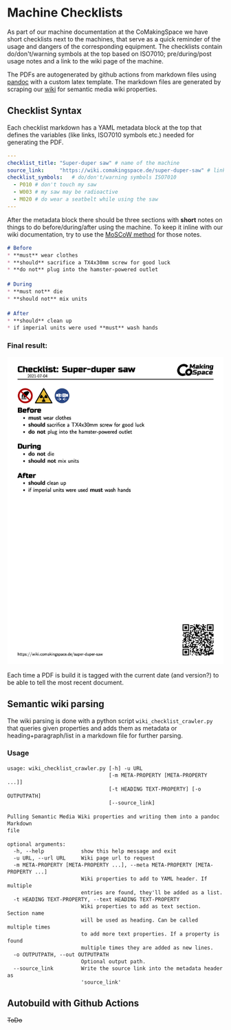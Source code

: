 # Machine Checklists
As part of our machine documentation at the CoMakingSpace we have short checklists next to the machines, that serve as a quick reminder of the usage and dangers of the corresponding equipment. 
The checklists contain do/don't/warning symbols at the top based on ISO7010; pre/during/post usage notes and a link to the wiki page of the machine.

The PDFs are autogenerated by github actions from markdown files using [pandoc](https://pandoc.org) with a custom latex template. The markdown files are generated by scraping our [wiki](www.wiki.comakingspace.de) for semantic media wiki properties.

## Checklist Syntax
Each checklist markdown has a YAML metadata block at the top that defines the variables (like links, ISO7010 symbols etc.) needed for generating the PDF.

```YAML
---
checklist_title: "Super-duper saw" # name of the machine
source_link:     "https://wiki.comakingspace.de/super-duper-saw" # link to the wikipage for further information
checklist_symbols:   # do/don't/warning symbols ISO7010
  - P010 # don't touch my saw
  - W003 # my saw may be radioactive
  - M020 # do wear a seatbelt while using the saw
---
```

After the metadata block there should be three sections with **short** notes on things to do before/during/after using the machine. To keep it inline with our wiki documentation, try to use the [MoSCoW method](https://en.wikipedia.org/wiki/MoSCoW_method) for those notes.

```markdown
# Before
* **must** wear clothes
* **should** sacrifice a TX4x30mm screw for good luck
* **do not** plug into the hamster-powered outlet

# During
* **must not** die
* **should not** mix units

# After
* **should** clean up
* if imperial units were used **must** wash hands
```

### Final result:
![super-duper-saw_en.pdf](graphics/super-duper-saw_en.png)


Each time a PDF is build it is tagged with the current date (and version?) to be able to tell the most recent document.

## Semantic wiki parsing
The wiki parsing is done with a python script `wiki_checklist_crawler.py` that queries given properties and adds them as metadata or heading+paragraph/list in a markdown file for further parsing.

### Usage

```
usage: wiki_checklist_crawler.py [-h] -u URL
                                 [-m META-PROPERTY [META-PROPERTY ...]]
                                 [-t HEADING TEXT-PROPERTY] [-o OUTPUTPATH]
                                 [--source_link]

Pulling Semantic Media Wiki properties and writing them into a pandoc Markdown
file

optional arguments:
  -h, --help            show this help message and exit
  -u URL, --url URL     Wiki page url to request
  -m META-PROPERTY [META-PROPERTY ...], --meta META-PROPERTY [META-PROPERTY ...]
                        Wiki properties to add to YAML header. If multiple
                        entries are found, they'll be added as a list.
  -t HEADING TEXT-PROPERTY, --text HEADING TEXT-PROPERTY
                        Wiki properties to add as text section. Section name
                        will be used as heading. Can be called multiple times
                        to add more text properties. If a property is found
                        multiple times they are added as new lines.
  -o OUTPUTPATH, --out OUTPUTPATH
                        Optional output path.
  --source_link         Write the source link into the metadata header as
                        'source_link'
```

## Autobuild with Github Actions

~~ToDo~~
